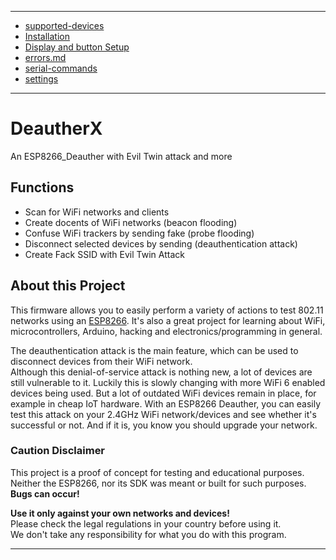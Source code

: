 ________
- [supported-devices](./diy/supported-devices.md)
- [Installation](./diy/installation-bin.md)
- [Display and button Setup](./diy/display-setup.md)
- [errors.md](./diy/errors.md)
- [serial-commands](../usage/serial-commands.md)
- [settings](./usage/settings.md)
  
___
# DeautherX
An ESP8266_Deauther with Evil Twin attack and more

## Functions

* Scan for WiFi networks and clients
* Create docents of WiFi networks (beacon flooding)
* Confuse WiFi trackers by sending fake (probe flooding)
* Disconnect selected devices by sending (deauthentication attack)
* Create Fack SSID with Evil Twin Attack

## About this Project

This firmware allows you to easily perform a variety of actions to test 802.11 networks using an [ESP8266](https://www.espressif.com/en/products/socs/esp8266). It's also a great project for learning about WiFi, microcontrollers, Arduino, hacking and electronics/programming in general.  

The deauthentication attack is the main feature, which can be used to disconnect devices from their WiFi network.  
Although this denial-of-service attack is nothing new, a lot of devices are still vulnerable to it. Luckily this is slowly changing with more WiFi 6 enabled devices being used. But a lot of outdated WiFi devices remain in place, for example in cheap IoT hardware.
With an ESP8266 Deauther, you can easily test this attack on your 2.4GHz WiFi network/devices and see whether it's successful or not. And if it is, you know you should upgrade your network.

### Caution Disclaimer
This project is a proof of concept for testing and educational purposes.  
Neither the ESP8266, nor its SDK was meant or built for such purposes. **Bugs can occur!**  

**Use it only against your own networks and devices!**  
Please check the legal regulations in your country before using it.  
We don't take any responsibility for what you do with this program. 

________
